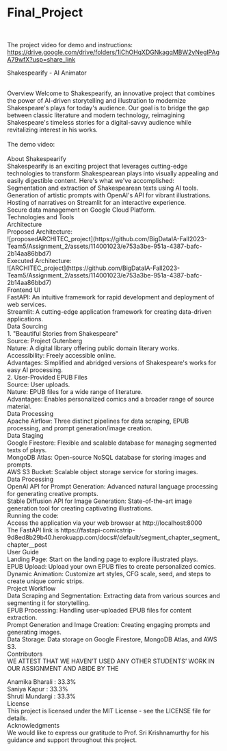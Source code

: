 # Final_Project

<br>

The project video for demo and instructions: https://drive.google.com/drive/folders/1iChOHqXDGNkagqMBW2yNeglPAgA79wfX?usp=share_link
<br>

Shakespearify - AI Animator

<br>
Overview
Welcome to Shakespearify, an innovative project that combines the power of AI-driven storytelling and illustration to modernize Shakespeare's plays for today's audience. Our goal is to bridge the gap between classic literature and modern technology, reimagining Shakespeare's timeless stories for a digital-savvy audience while revitalizing interest in his works.
  <br>
    <br>
The demo video:
   <br>
   <br>
About Shakespearify  <br>
Shakespearify is an exciting project that leverages cutting-edge technologies to transform Shakespearean plays into visually appealing and easily digestible content. Here's what we've accomplished:  <br>
Segmentation and extraction of Shakespearean texts using AI tools.  <br>
Generation of artistic prompts with OpenAI's API for vibrant illustrations.  <br>
Hosting of narratives on Streamlit for an interactive experience.  <br>
Secure data management on Google Cloud Platform.  <br>
Technologies and Tools  <br>
Architecture  <br>
Proposed Architecture:
  <br>
![proposedARCHITEC_project](https://github.com/BigDataIA-Fall2023-Team5/Assignment_2/assets/114001023/e753a3be-951a-4387-bafc-2b14aa86bbd7)

  <br>
Executed Architecture:
  <br>
 ![ARCHITEC_project](https://github.com/BigDataIA-Fall2023-Team5/Assignment_2/assets/114001023/e753a3be-951a-4387-bafc-2b14aa86bbd7)

  <br>
Frontend UI  <br>
FastAPI: An intuitive framework for rapid development and deployment of web services.  <br>
Streamlit: A cutting-edge application framework for creating data-driven applications.  <br>
Data Sourcing  <br>
1. "Beautiful Stories from Shakespeare" <br>
Source: Project Gutenberg <br>
Nature: A digital library offering public domain literary works. <br>
Accessibility: Freely accessible online. <br>
Advantages: Simplified and abridged versions of Shakespeare's works for easy AI processing. <br>
2. User-Provided EPUB Files <br>
Source: User uploads.  <br>
Nature: EPUB files for a wide range of literature.  <br>
Advantages: Enables personalized comics and a broader range of source material.  <br>
Data Processing  <br>
Apache Airflow: Three distinct pipelines for data scraping, EPUB processing, and prompt generation/image creation.  <br>
Data Staging  <br>
Google Firestore: Flexible and scalable database for managing segmented texts of plays.  <br>
MongoDB Atlas: Open-source NoSQL database for storing images and prompts.  <br>
AWS S3 Bucket: Scalable object storage service for storing images.  <br>
Data Processing  <br>
OpenAI API for Prompt Generation: Advanced natural language processing for generating creative prompts.  <br>
Stable Diffusion API for Image Generation: State-of-the-art image generation tool for creating captivating illustrations.  <br>
Running the code:  <br>
Access the application via your web browser at http://localhost:8000  <br>
The FastAPI link is https://fastapi-comicstrip-9d8ed8b29b40.herokuapp.com/docs#/default/segment_chapter_segment_chapter__post  <br>
User Guide  <br>
Landing Page: Start on the landing page to explore illustrated plays.  <br>
EPUB Upload: Upload your own EPUB files to create personalized comics.  <br>
Dynamic Animation: Customize art styles, CFG scale, seed, and steps to create unique comic strips.  <br>
Project Workflow  <br>
Data Scraping and Segmentation: Extracting data from various sources and segmenting it for storytelling.  <br>
EPUB Processing: Handling user-uploaded EPUB files for content extraction.  <br>
Prompt Generation and Image Creation: Creating engaging prompts and generating images.  <br>
Data Storage: Data storage on Google Firestore, MongoDB Atlas, and AWS S3.  <br>
Contributors
   <br>
WE ATTEST THAT WE HAVEN’T USED ANY OTHER STUDENTS’ WORK IN OUR ASSIGNMENT AND ABIDE BY THE
  <br>

Anamika Bharali : 33.3%  <br>
Saniya Kapur : 33.3%  <br>
Shruti Mundargi : 33.3%  <br>
License  <br>
This project is licensed under the MIT License - see the LICENSE file for details.  <br>
Acknowledgments  <br>
We would like to express our gratitude to Prof. Sri Krishnamurthy for his guidance and support throughout this project.  <br>